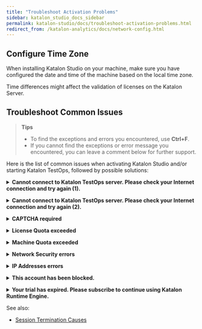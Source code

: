 ```yaml
---
title: "Troubleshoot Activation Problems"
sidebar: katalon_studio_docs_sidebar
permalink: katalon-studio/docs/troubleshoot-activation-problems.html
redirect_from: /katalon-analytics/docs/network-config.html
---
```


## Configure Time Zone

When installing Katalon Studio on your machine, make sure you have configured the date and time of the machine based on the local time zone.

Time differences might affect the validation of licenses on the Katalon Server.

## Troubleshoot Common Issues

> **Tips**
>
> * To find the exceptions and errors you encountered, use **Ctrl+F**.
> * If you cannot find the exceptions or error message you encountered, you can leave a comment below for further support.

Here is the list of common issues when activating Katalon Studio and/or starting Katalon TestOps, followed by possible solutions:

**<details><summary>Cannot connect to Katalon TestOps server. Please check your Internet connection and try again (1).</summary>**

Double-check your Internet connection first.

If you still encounter this error after double-checking, replace the auto-filled Server URL with [https://testops.katalon.io](https://testops.katalon.io).

</details>

**<details><summary>Cannot connect to Katalon TestOps server. Please check your Internet connection and try again (2).</summary>**

This error message means that the application has failed to communicate with Katalon Server for activation.

Check your Internet connection and try again.

If you are behind a **Proxy Server**, configure proxy authentication first and then activate Katalon Studio again. See: [Configure Proxy for Authentication](https://docs.katalon.com/katalon-studio/docs/configure-proxy.html).

</details>

**<details><summary>CAPTCHA required</summary>**

CAPTCHA is required when you enter incorrect passwords multiple times.

Log into [Katalon TestOps](https://testops.katalon.io) using that account and enter the captcha.

You can now activate Katalon Studio.

</details>

**<details><summary>License Quota exceeded</summary>**

This exception means that the number of licenses in use exceeds the total number of licenses available to your Organization.

This may cause [session termination](https://docs.katalon.com/katalon-studio/docs/session-termination.html).

To ensure business continuity, we recommend you subscribe to more licenses.

</details>

**<details><summary>Machine Quota exceeded</summary>**

If the number of machines on which you're using Katalon Studio exceeds the number of licenses that you purchased, you have two options:

* Subscribe to more licenses to cover more machines and execution sessions. See [Upgrade Subscriptions](https://docs.katalon.com/katalon-studio/docs/upgrade-subs.html).
* Remove the machines. See [Revoke and transfer a license](https://docs.katalon.com/katalon-studio/docs/license-management.html#revoke#a#license).

</details>

**<details><summary>Network Security errors</summary>**

For Enterprise users with a private network, you might encounter a situation where you fail to execute test scripts, integrate Katalon Studio, and/or access Katalon TestOps, due to network security errors.

Contact your IT team to whitelist the following domains:

* store.katalon.com
* update.katalon.com
* analytics.katalon.com
* testops.katalon.io
* admin.katalon.com
* katalon-test.s3-accelerate.amazonaws.com (used for uploading reports to [Katalon TestOps](https://testops.katalon.io))

</details>

**<details><summary>IP Addresses errors</summary>**

You might encounter a problem with Katalon TestOps network configurations if you are integrating with an On-Premises development system such as Jira Server or Azure DevOps Server.

Contact your IT team to whitelist the following IP addresses:

* 52.45.203.41

* 52.203.34.201

* 35.172.81.5

</details>

**<details><summary>This account has been blocked.</summary>**

This error message indicates that your Katalon account has been registered but not yet verified.

Follow these steps to unblock your Katalon account:

1. Sign in [Katalon website](https://www.katalon.com/).
2. Go to [My Account](https://www.katalon.com/account/).

   <img src="https://github.com/katalon-studio/docs-images/raw/master/katalon-studio/docs/troubleshoot-activation-problems/my-account.png" width=1204>
   
3. Click **Verify Now** and follow the instructions.

   <img src="https://github.com/katalon-studio/docs-images/raw/master/katalon-studio/docs/troubleshoot-activation-problems/guide.png" width=602>

After verifying your account, open Katalon Studio and reactivate it.

> If activation still fails, wait for another 5 minutes and try again.

</details>

**<details><summary>Your trial has expired. Please subscribe to continue using Katalon Runtime Engine.</summary>**

A valid business email or personal email is eligible for a 30-day trial of Katalon Studio Enterprise and Katalon Runtime Engine. The trial license is a floating license.

When your trial period expires, you must subscribe to each product to continue using it.

Currently, the free license for Katalon Runtime Engine is not available.

If your Enterprise has purchased Katalon licenses but you are not able to use them, check if you have permissions to use the licenses. See [Grant Katalon Licenses](https://docs.katalon.com/katalon-studio/docs/use-online-license.html).

</details>

See also:

* [Session Termination Causes](https://docs.katalon.com/katalon-studio/docs/session-termination.html)
